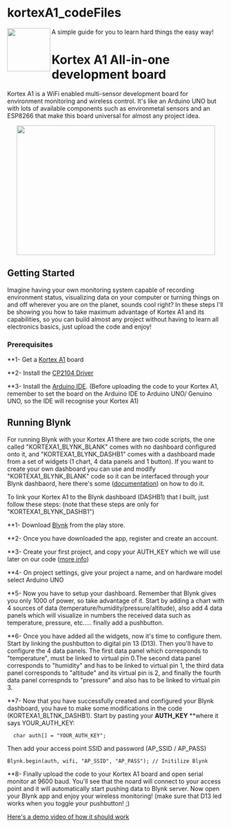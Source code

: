 # kortexA1_codeFiles
<img align="left" width="100" height="100" src="https://i.imgur.com/LRG8dA1.jpg">
A simple guide for you to learn hard things the easy way!

# Kortex A1 All-in-one development board

Kortex A1 is a WiFi enabled multi-sensor development board for environment monitoring and wireless control. It's like an Arduino UNO but with lots of available components such as environmetal sensors and an ESP8266 that make this board universal for almost any project idea.
<p align="center">
  <img width="460" height="300" src="https://cdn.tindiemedia.com/images/resize/itDjxbigkN4QkDhZrZ5ShPI5YtE=/p/fit-in/653x435/filters:fill(fff)/i/561311/products/2018-06-07T19%3A16%3A56.940Z-IMG_20180105_192122.jpg">
</p>

## Getting Started

Imagine having your own monitoring system capable of recording environment status, visualizing data on your computer or turning things on and off wherever you are on the planet, sounds cool right?
In these steps I'll be showing you how to take maximum advantage of Kortex A1 and its capabilities, so you can build almost any project without having to learn all electronics basics, just upload the code and enjoy!

### Prerequisites


**1- Get a [Kortex A1](https://www.tindie.com/products/kortex_am/kortex-a1--wifi-multi-sensor-development-board-2/) board

**2- Install the [CP2104 Driver](https://www.silabs.com/products/development-tools/software/usb-to-uart-bridge-vcp-drivers) 

**3- Install the [Arduino IDE](https://www.google.com). (Before uploading the code to your Kortex A1, remember to set the board on the Arduino IDE to Arduino UNO/
   Genuino UNO, so the IDE will recognise your Kortex A1)



## Running Blynk
For running Blynk with your Kortex A1 there are two code scripts, the one called "KORTEXA1_BLYNK_BLANK" comes with no dashboard configured onto it, and "KORTEXA1_BLYNK_DASHB1" comes with a dashboard made from a set of widgets (1 chart, 4 data panels and 1 button). 
If you want to create your own dashboard you can use and modify "KORTEXA1_BLYNK_BLANK" code so it can be interfaced through your Blynk dashbaord, here there's some ([documentation](http://docs.blynk.cc/)) on how to do it.

To link your Kortex A1 to the Blynk dashboard (DASHB1) that I built, just follow these steps:
(note that these steps are only for "KORTEXA1_BLYNK_DASHB1")

**1- Download [Blynk](https://www.tindie.com/products/kortex_am/kortex-a1--wifi-multi-sensor-development-board-2/) from the play store.

**2- Once you have downloaded the app, register and create an account.

**3- Create your first project, and copy your AUTH_KEY which we will use later on our code ([more info](http://docs.blynk.cc/))

**4- On project settings, give your project a name, and on hardware model select Arduino UNO

**5- Now you have to setup your dashboard. Remember that Blynk gives you only 1000 of power, so take advantage of it. 
Start by adding a chart with 4 sources of data (temperature/humidity/pressure/altitude), also add 4 data panels which will visualize    in numbers the received data such as temperature, pressure, etc..... finally add a pushbutton.

**6- Once you have added all the widgets, now it's time to configure them. Start by linking the pushbutton to digital pin 13 (D13). Then  you'll have to configure the 4 data panels. The first data panel which corresponds to "temperature", must be linked to virtual pin      0.The second data panel corresponds to "humidity" and has to be linked to virtual pin 1, the third data panel corresponds to "altitude" and its virtual pin is 2, and finally the fourth data panel correspnds to "pressure" and also has to be linked to virtual pin 3.

**7- Now that you have successfully created and configured your Blynk dashboard, you have to make some modifications in the code (KORTEXA1_BLTNK_DASHB1). Start by 
   pasting your **AUTH_KEY** **where it says YOUR_AUTH_KEY:
 ```
   char auth[] = "YOUR_AUTH_KEY";
  ```
   Then add your access point SSID and password (AP_SSID / AP_PASS)
   ```
   Blynk.begin(auth, wifi, "AP_SSID", "AP_PASS"); // Initilize Blynk
 ```

**8- Finally upload the code to your Kortex A1 board and open serial monitor at 9600 baud. You'll see that the noard will connect to your access point and it will 
   automatically start pushing data to Blynk server. Now open your Blynk app and enjoy your wireless monitoring! (make sure that D13 led works when you toggle your pushbutton! ;)

[Here's a demo video of how it should work](https://www.youtube.com/watch?v=qijERRKEPd8)

